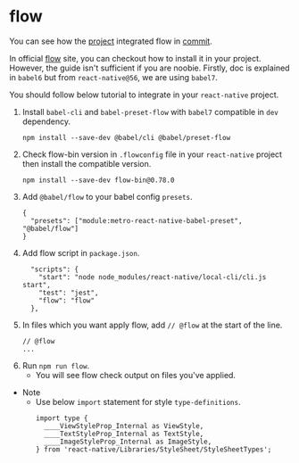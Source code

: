# flow
You can see how the [project](https://github.com/dooboolab/react-native-training/blob/master/building-screens) integrated flow in [commit](https://github.com/dooboolab/react-native-training/commit/4eb5848524080e71097a691ccafaa0130b009287).

In official [flow](https://flow.org/) site, you can checkout how to install it in your project. However, the guide isn't sufficient if you are noobie. Firstly, doc is explained in `babel6` but from `react-native@56`, we are using `babel7`.

You should follow below tutorial to integrate in your `react-native` project.
1. Install `babel-cli` and `babel-preset-flow` with `babel7` compatible in `dev` dependency.
    ```
    npm install --save-dev @babel/cli @babel/preset-flow
    ```
2. Check flow-bin version in `.flowconfig` file in your `react-native` project then install the compatible version.
    ```
    npm install --save-dev flow-bin@0.78.0
    ```
3. Add `@babel/flow` to your babel config `presets`.
    ```
    {
      "presets": ["module:metro-react-native-babel-preset", "@babel/flow"]
    }
    ```
4. Add flow script in `package.json`.
    ```
      "scripts": {
        "start": "node node_modules/react-native/local-cli/cli.js start",
        "test": "jest",
        "flow": "flow"
      },
    ```
5. In files which you want apply flow, add `// @flow` at the start of the line.
    ```
    // @flow
    ...
    ```
6. Run `npm run flow`.
    - You will see flow check output on files you've applied.

* Note
  - Use below `import` statement for style `type-definitions`.
    ```
    import type {
      ____ViewStyleProp_Internal as ViewStyle,
      ____TextStyleProp_Internal as TextStyle,
      ____ImageStyleProp_Internal as ImageStyle,
    } from 'react-native/Libraries/StyleSheet/StyleSheetTypes';
    ```
